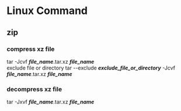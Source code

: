 # Linux Command #  
## zip ##  
### compress xz file ###  
tar -Jcvf ***file_name***.tar.xz ***file_name***  
exclude file or directory
tar --exclude ***exclude_file_or_directory*** -Jcvf ***file_name***.tar.xz ***file_name***  


### decompress xz file ###  
tar -Jxvf ***file_name***.tar.xz ***file_name***  
